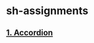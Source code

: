 # sh-assignments

## [1. Accordion](https://github.com/Alchemist85K/sh-assignments/tree/main/1-accordion)
